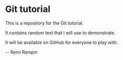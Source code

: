 # Git tutorial

This is a repository for the Git tutorial.

It contains random text that I will use to demonstrate.

It will be available on GitHub for everyone to play with.

-- Remi Rampin
